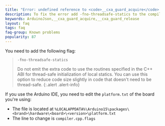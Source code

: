 ```yaml
---
title: "Error: undefined reference to <code>__cxa_guard_acquire</code> and <code>__cxa_guard_release</code>"
description: To fix the error add -fno-threadsafe-statics to the compiler command line
keywords: ArduinoJson,__cxa_guard_acquire,__cxa_guard_release
layout: faq
tags: faq
faq-group: Known problems
popularity: 87
---
```


You need to add the following flag:

> `-fno-threadsafe-statics`
> 
> Do not emit the extra code to use the routines specified in the C++ ABI for thread-safe initialization of local statics.
> You can use this option to reduce code size slightly in code that doesn't need to be thread-safe.
{:.alert .alert-info}

If you use the Arduino IDE, you need to edit the `platform.txt` of the board you're using:

* The file is located at `%LOCALAPPDATA%\Arduino15\packages\<brand>\hardware\<board>\<version>\platform.txt`
* The line to change is `compiler.cpp.flags`
